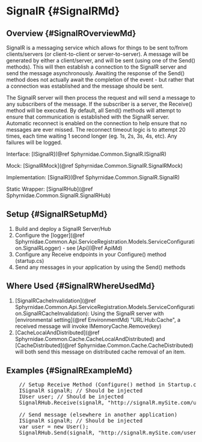 ﻿# SignalR {#SignalRMd}

## Overview {#SignalROverviewMd}
SignalR is a messaging service which allows for things to be sent to/from clients/servers (or client-to-client or server-to-server).
A message will be generated by either a client/server, and will be sent (using one of the Send() methods).
This will then establish a connection to the SignalR server and send the message asynchronously.
Awaiting the response of the Send() method does not actually await the completion of the event - but rather that a connection was established and the message should be sent.

The SignalR server will then process the request and will send a message to any subscribers of the message.
If the subscriber is a server, the Receive() method will be executed.
By default, all Send() methods will attempt to ensure that communication is established with the SignalR server.
Automatic reconnect is enabled on the connection to help ensure that no messages are ever missed.
The reconnect timeout logic is to attempt 20 times, each time waiting 1 second longer (eg. 1s, 2s, 3s, 4s, etc).
Any failures will be logged.

Interface: [ISignalR](@ref Sphyrnidae.Common.SignalR.ISignalR)

Mock: [SignalRMock](@ref Sphyrnidae.Common.SignalR.SignalRMock)

Implementation: [SignalR](@ref Sphyrnidae.Common.SignalR.SignalR)

Static Wrapper: [SignalRHub](@ref Sphyrnidae.Common.SignalR.SignalRHub)

## Setup {#SignalRSetupMd}
1. Build and deploy a SignalR Server/Hub
2. Configure the [logger](@ref Sphyrnidae.Common.Api.ServiceRegistration.Models.ServiceConfiguration.SignalRLogger) - see [Api](@ref ApiMd)
3. Configure any Receive endpoints in your Configure() method (startup.cs)
4. Send any messages in your application by using the Send() methods

## Where Used {#SignalRWhereUsedMd}
1. [SignalRCacheInvalidation](@ref Sphyrnidae.Common.Api.ServiceRegistration.Models.ServiceConfiguration.SignalRCacheInvalidation): Using the SignalR server with [environmental setting](@ref EnvironmentMd) "URL:Hub:Cache",
    a received message will invoke IMemoryCache.Remove(key)
2. [CacheLocalAndDistributed](@ref Sphyrnidae.Common.Cache.CacheLocalAndDistributed) and [CacheDistributed](@ref Sphyrnidae.Common.Cache.CacheDistributed) will both send this message on distributed cache removal of an item.

## Examples {#SignalRExampleMd}
<pre>
    // Setup Receive Method (Configure() method in Startup.cs)
    ISignalR signalR; // Should be injected
    IUser user; // Should be injected
    SignalRHub.Receive<User>(signalR, "http://signalR.mySite.com/user", "New User Added", user.NewUserAdded);

    // Send message (elsewhere in another application)
    ISignalR signalR; // Should be injected
    var user = new User();
    SignalRHub.Send(signalR, "http://signalR.mySite.com/user", "NewUser", user);
</pre>